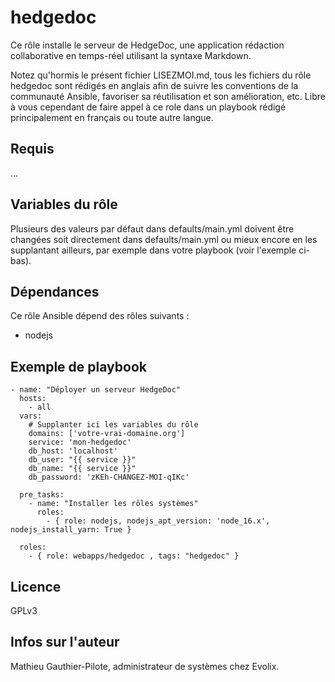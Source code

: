 hedgedoc
=========

Ce rôle installe le serveur de HedgeDoc, une application rédaction collaborative en temps-réel utilisant la syntaxe Markdown. 

Notez qu'hormis le présent fichier LISEZMOI.md, tous les fichiers du rôle hedgedoc sont rédigés en anglais afin de suivre les conventions de la communauté Ansible, favoriser sa réutilisation et son amélioration, etc. Libre à vous cependant de faire appel à ce role dans un playbook rédigé principalement en français ou toute autre langue.

Requis
------

...

Variables du rôle
-----------------

Plusieurs des valeurs par défaut dans defaults/main.yml doivent être changées soit directement dans defaults/main.yml ou mieux encore en les supplantant ailleurs, par exemple dans votre playbook (voir l'exemple ci-bas).

Dépendances
------------

Ce rôle Ansible dépend des rôles suivants :

- nodejs

Exemple de playbook
-------------------

```
- name: "Déployer un serveur HedgeDoc"
  hosts: 
    - all
  vars:
    # Supplanter ici les variables du rôle
    domains: ['votre-vrai-domaine.org']
    service: 'mon-hedgedoc'
    db_host: 'localhost'
    db_user: "{{ service }}"
    db_name: "{{ service }}"
    db_password: 'zKEh-CHANGEZ-MOI-qIKc'

  pre_tasks:
    - name: "Installer les rôles systèmes"
      roles:
        - { role: nodejs, nodejs_apt_version: 'node_16.x', nodejs_install_yarn: True }

  roles:
    - { role: webapps/hedgedoc , tags: "hedgedoc" }
```

Licence
-------

GPLv3

Infos sur l'auteur
------------------

Mathieu Gauthier-Pilote, administrateur de systèmes chez Evolix.

